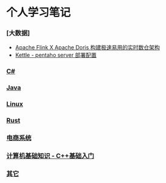 # 个人学习笔记


### [大数据]

- [Apache Flink X Apache Doris 构建极速易用的实时数仓架构](./bigdata/Apache%20Flink%20X%20Apache%20Doris%20构建极速易用的实时数仓架构.md)
- [Kettle - pentaho server 部署配置](./bigdata/Kettle%20-%20pentaho%20server%20部署配置.md)

### [C#](./Dotnet)

### [Java](./Java)

### [Linux](./Linux)

### [Rust](./Rust)

### [电商系统](./电商系统)

### [计算机基础知识 - C++基础入门](./计算机基础知识/C++基础入门/课件目录.md)

### [其它](./其它)


